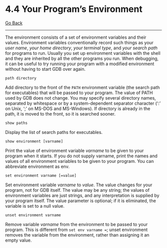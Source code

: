 # 4.4 Your Program’s Environment

[Go Back](./4_Running_Programs_Under_GDB.md)

----

The environment consists of a set of environment variables and their values. Environment variables conventionally record such things as your _user name_, _your home directory_, _your terminal type_, and _your search path_ for programs to run. Usually you set up environment variables with the shell and they are inherited by all the other programs you run. When debugging, it can be useful to try running your program with a modified environment without having to start GDB over again.

```
path directory
```
Add directory to the front of the ``PATH`` environment variable (the search path for executables) that will be passed to your program. The value of PATH used by GDB does not change. You may specify several directory names, separated by whitespace or by a system-dependent separator character (‘:’ on Unix, ‘;’ on MS-DOS and MS-Windows). If directory is already in the path, it is moved to the front, so it is searched sooner.

```
show paths
```
Display the list of search paths for executables.

```
show environment [varname]
```
Print the value of environment variable _varname_ to be given to your program when it starts. If you do not supply varname, print the names and values of all environment variables to be given to your program. You can abbreviate environment as env.

```
set environment varname [=value]
```
Set environment variable _varname_ to _value_. The value changes for your program, not for GDB itself. The value may be any string; the values of environment variables are just strings, and any interpretation is supplied by your program itself. The value parameter is optional; if it is eliminated, the variable is set to a null value.

```
unset environment varname
```
Remove variable _varname_ from the environment to be passed to your program. This is different from ``set env varname =``; unset environment removes the variable from the environment, rather than assigning it an empty value.
